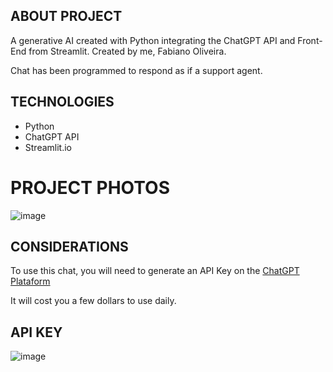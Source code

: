 ## ABOUT PROJECT

A generative AI created with Python integrating the ChatGPT API and Front-End from Streamlit. Created by me, Fabiano Oliveira.

Chat has been programmed to respond as if a support agent.

## TECHNOLOGIES

- Python
- ChatGPT API
- Streamlit.io

# PROJECT PHOTOS

![image](https://github.com/user-attachments/assets/663fc101-e81b-47ed-8cc6-c13fa374d7d5)

## CONSIDERATIONS

To use this chat, you will need to generate an API Key on the [ChatGPT Plataform]([https://pages.github.com/](https://platform.openai.com/api-keys))

It will cost you a few dollars to use daily.

## API KEY

![image](https://github.com/Fabimhso/Fabiano-ChatBot/issues/2#issue-2754428004)

